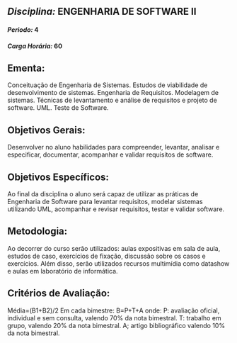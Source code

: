 ## *Disciplina:* ENGENHARIA DE SOFTWARE II
#### *Periodo:* 4
#### *Carga Horária:* 60
 
## Ementa:
Conceituação de Engenharia de Sistemas. Estudos de viabilidade de desenvolvimento de sistemas. Engenharia de Requisitos. Modelagem de sistemas. Técnicas de levantamento e análise de requisitos e projeto de software. UML. Teste de Software.
 
## Objetivos Gerais:
Desenvolver no aluno habilidades para compreender, levantar, analisar e especificar, documentar, acompanhar e validar requisitos de software.
 
## Objetivos Específicos:
Ao final da disciplina o aluno será capaz de utilizar as práticas de Engenharia de Software para levantar requisitos, modelar sistemas utilizando UML, acompanhar e revisar requisitos, testar e validar software.
 
## Metodologia:
Ao decorrer do curso serão utilizados: aulas expositivas em sala de aula, estudos de caso, exercícios de fixação, discussão sobre os casos e exercícios. Além disso, serão utilizados recursos multimídia como datashow e aulas em laboratório de informática.
 
## Critérios de Avaliação:
Média=(B1+B2)/2 Em cada bimestre: B=P+T+A onde: P: avaliação oficial, individual e sem consulta, valendo 70% da nota bimestral. T: trabalho em grupo, valendo 20% da nota bimestral. A; artigo bibliográfico valendo 10% da nota bimestral.